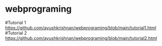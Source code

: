 # webprograming
#Tutorial 1 https://github.com/ayushkrishnan/webprograming/blob/main/tutorial1.html
<br>
#Tutorial 2 https://github.com/ayushkrishnan/webprograming/blob/main/tutorial2.html
